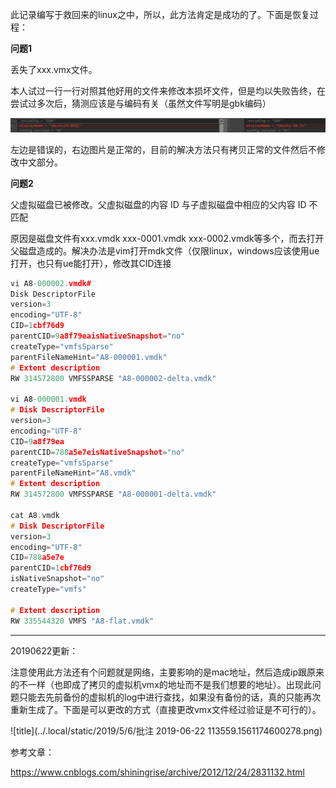 此记录编写于救回来的linux之中，所以，此方法肯定是成功的了。下面是恢复过程：

**问题1** 

丢失了xxx.vmx文件。

本人试过一行一行对照其他好用的文件来修改本损坏文件，但是均以失败告终，在尝试过多次后，猜测应该是与编码有关（虽然文件写明是gbk编码）

![title](../.local/static/2019/5/5/4.1561114295262.PNG)

左边是错误的，右边图片是正常的，目前的解决方法只有拷贝正常的文件然后不修改中文部分。

**问题2**

父虚拟磁盘已被修改。父虚拟磁盘的内容 ID 与子虚拟磁盘中相应的父内容 ID 不匹配

原因是磁盘文件有xxx.vmdk  xxx-0001.vmdk xxx-0002.vmdk等多个，而去打开父磁盘造成的。解决办法是vim打开mdk文件（仅限linux，windows应该使用ue打开，也只有ue能打开），修改其CID连接

```c++
vi A8-000002.vmdk# 
Disk DescriptorFile
version=3
encoding="UTF-8"
CID=1cbf76d9
parentCID=9a8f79eaisNativeSnapshot="no"
createType="vmfsSparse"
parentFileNameHint="A8-000001.vmdk"
# Extent description
RW 314572800 VMFSSPARSE "A8-000002-delta.vmdk"

vi A8-000001.vmdk
# Disk DescriptorFile
version=3
encoding="UTF-8"
CID=9a8f79ea
parentCID=788a5e7eisNativeSnapshot="no"
createType="vmfsSparse"
parentFileNameHint="A8.vmdk"
# Extent description
RW 314572800 VMFSSPARSE "A8-000001-delta.vmdk"

cat A8.vmdk
# Disk DescriptorFile
version=3
encoding="UTF-8"
CID=788a5e7e
parentCID=1cbf76d9
isNativeSnapshot="no"
createType="vmfs"

# Extent description
RW 335544320 VMFS "A8-flat.vmdk"
```

---------------------------------------------------------------

20190622更新：

注意使用此方法还有个问题就是网络，主要影响的是mac地址，然后造成ip跟原来的不一样（也即成了拷贝的虚拟机vmx的地址而不是我们想要的地址）。出现此问题只能去先前备份的虚拟机的log中进行查找，如果没有备份的话，真的只能再次重新生成了。下面是可以更改的方式（直接更改vmx文件经过验证是不可行的）。

![title](../.local/static/2019/5/6/批注 2019-06-22 113559.1561174600278.png)


参考文章：

https://www.cnblogs.com/shiningrise/archive/2012/12/24/2831132.html
